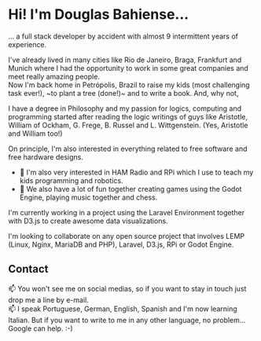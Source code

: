 # Hi! I'm Douglas Bahiense...
... a full stack developer by accident with almost 9 intermittent years of experience.  

I've already lived in many cities like Rio de Janeiro, Braga, Frankfurt and Munich where I had the opportunity to work in some great companies and meet really amazing people.  
Now I'm back home in Petrópolis, Brazil to raise my kids (most challenging task ever!), ~to plant a tree (done!)~ and to write a book. And, why not,   

I have a degree in Philosophy and my passion for logics, computing and programming started after reading the logic writings of guys like Aristotle, William of Ockham, G. Frege, B. Russel and L. Wittgenstein. (Yes, Aristotle and William too!)  

On principle, I'm also interested in everything related to free software and free hardware designs.
- 👀 I'm also very interested in HAM Radio and RPi which I use to teach my kids programming and robotics.
- 🌱 We also have a lot of fun together creating games using the Godot Engine, playing music together and chess.

I'm currently working in a project using the Laravel Environment together with D3.js to create awesome data visualizations.  

I'm looking to collaborate on any open source project that involves LEMP (Linux, Nginx, MariaDB and PHP), Laravel, D3.js, RPi or Godot Engine.

## Contact
📫 You won't see me on social medias, so if you want to stay in touch just drop me a line by e-mail.  
📫 I speak Portuguese, German, English, Spanish and I'm now learning Italian. But if you want to write to me in any other language, no problem... Google can help. :-)
